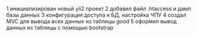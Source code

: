 1   инициализирован новый yii2 проект
2   добавил файл .htaccess и дамп базы данных
3   конфигурация доступа к БД, настройка ЧПУ
4   создал MVC для вывода всех данных из таблицы good
5   оформил вывод данных из таблицы с помощью bootstrap
